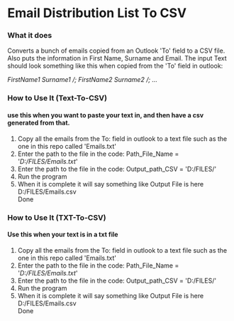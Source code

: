 # Email Distribution List To CSV

### What it does
Converts a bunch of emails copied from an Outlook 'To' field to a CSV file. Also puts the information in First Name, Surname and Email. The input Text should look something like this when copied from the 'To' field in outlook:

*FirstName1 Surname1 /<email1>; FirstName2 Surname2 /<email2>; ...*

### How to Use It (Text-To-CSV)
#### use this when you want to paste your text in, and then have a csv generated from that.
1. Copy all the emails from the To: field in outlook to a text file such as the one in this repo called 'Emails.txt'
2. Enter the path to the file in the code: Path_File_Name = '*D:/FILES/Emails.txt*'
3. Enter the path to the file in the code: Output_path_CSV = 'D:/FILES/'
4. Run the program
5. When it is complete it will say something like Output File is here D:/FILES/Emails.csv    
Done

### How to Use It (TXT-To-CSV)
#### Use this when your text is in a txt file
1. Copy all the emails from the To: field in outlook to a text file such as the one in this repo called 'Emails.txt'
2. Enter the path to the file in the code: Path_File_Name = '*D:/FILES/Emails.txt*'
3. Enter the path to the file in the code: Output_path_CSV = 'D:/FILES/'
4. Run the program
5. When it is complete it will say something like Output File is here D:/FILES/Emails.csv    
Done



